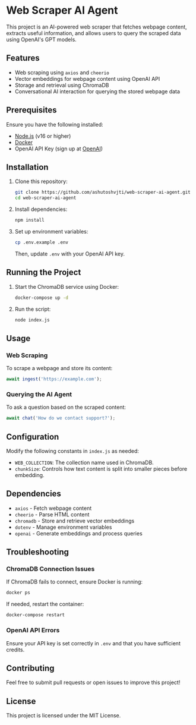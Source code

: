 # Web Scraper AI Agent

This project is an AI-powered web scraper that fetches webpage content, extracts useful information, and allows users to query the scraped data using OpenAI's GPT models.

## Features
- Web scraping using `axios` and `cheerio`
- Vector embeddings for webpage content using OpenAI API
- Storage and retrieval using ChromaDB
- Conversational AI interaction for querying the stored webpage data

## Prerequisites

Ensure you have the following installed:
- [Node.js](https://nodejs.org/) (v16 or higher)
- [Docker](https://www.docker.com/)
- OpenAI API Key (sign up at [OpenAI](https://openai.com))

## Installation

1. Clone this repository:

   ```sh
   git clone https://github.com/ashutoshvjti/web-scraper-ai-agent.git
   cd web-scraper-ai-agent
   ```

2. Install dependencies:

   ```sh
   npm install
   ```

3. Set up environment variables:

   ```sh
   cp .env.example .env
   ```

   Then, update `.env` with your OpenAI API key.

## Running the Project

1. Start the ChromaDB service using Docker:

   ```sh
   docker-compose up -d
   ```

2. Run the script:

   ```sh
   node index.js
   ```

## Usage

### Web Scraping

To scrape a webpage and store its content:

```javascript
await ingest('https://example.com');
```

### Querying the AI Agent

To ask a question based on the scraped content:

```javascript
await chat('How do we contact support?');
```

## Configuration

Modify the following constants in `index.js` as needed:

- `WEB_COLLECTION`: The collection name used in ChromaDB.
- `chunkSize`: Controls how text content is split into smaller pieces before embedding.

## Dependencies

- `axios` - Fetch webpage content
- `cheerio` - Parse HTML content
- `chromadb` - Store and retrieve vector embeddings
- `dotenv` - Manage environment variables
- `openai` - Generate embeddings and process queries

## Troubleshooting

### ChromaDB Connection Issues

If ChromaDB fails to connect, ensure Docker is running:

```sh
docker ps
```

If needed, restart the container:

```sh
docker-compose restart
```

### OpenAI API Errors

Ensure your API key is set correctly in `.env` and that you have sufficient credits.

## Contributing

Feel free to submit pull requests or open issues to improve this project!

## License

This project is licensed under the MIT License.
